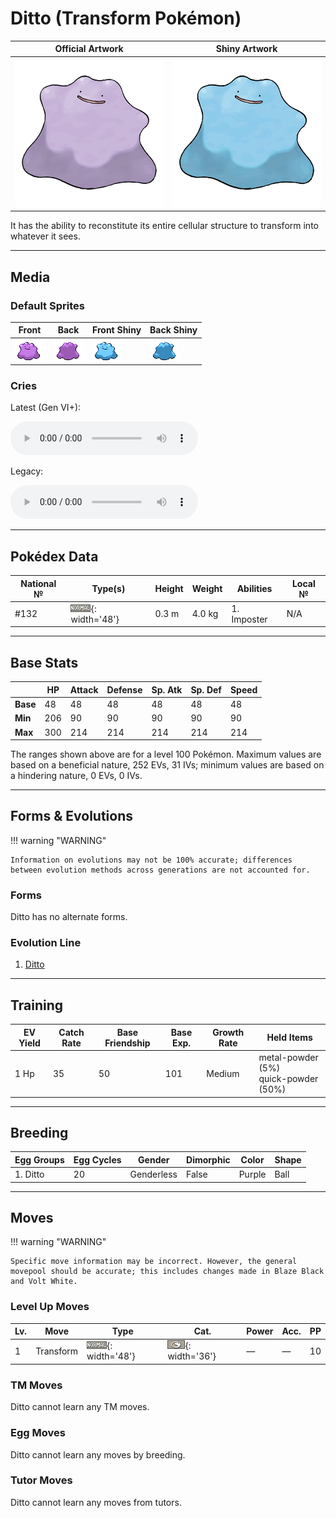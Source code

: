 # Ditto (Transform Pokémon)

| Official Artwork | Shiny Artwork |
| --- | --- |
| ![Official Artwork](../assets/sprites/ditto/official_artwork.png) | ![Shiny Artwork](../assets/sprites/ditto/official_artwork_shiny.png) |

It has the ability to reconstitute its entire cellular structure to transform into whatever it sees.

---

## Media

### Default Sprites

| Front | Back | Front Shiny | Back Shiny |
| --- | --- | --- | --- |
| ![Front](../assets/sprites/ditto/front.gif) | ![Back](../assets/sprites/ditto/back.gif) | ![Front Shiny](../assets/sprites/ditto/front_shiny.gif) | ![Back Shiny](../assets/sprites/ditto/back_shiny.gif) |

### Cries

Latest (Gen VI+):

<audio controls>
<source src='../../assets/cries/ditto/latest.ogg' type='audio/ogg'>
  Your browser does not support the audio element.
</audio>

Legacy:

<audio controls>
<source src='../../assets/cries/ditto/legacy.ogg' type='audio/ogg'>
  Your browser does not support the audio element.
</audio>

---

## Pokédex Data

| National № | Type(s) | Height | Weight | Abilities | Local № |
|------------|---------|--------|--------|-----------|---------|
| #132 | ![normal](../assets/types/normal.png){: width='48'} | 0.3 m | 4.0 kg | 1. Imposter | N/A |

---

## Base Stats
|   | HP | Attack | Defense | Sp. Atk | Sp. Def | Speed |
|---|----|--------|---------|---------|---------|-------|
| **Base** | 48 | 48 | 48 | 48 | 48 | 48 |
| **Min** | 206 | 90 | 90 | 90 | 90 | 90 |
| **Max** | 300 | 214 | 214 | 214 | 214 | 214 |

The ranges shown above are for a level 100 Pokémon. Maximum values are based on a beneficial nature, 252 EVs, 31 IVs; minimum values are based on a hindering nature, 0 EVs, 0 IVs.

---

## Forms & Evolutions

!!! warning "WARNING"

    Information on evolutions may not be 100% accurate; differences between evolution methods across generations are not accounted for.

### Forms

Ditto has no alternate forms.

### Evolution Line

1. [Ditto](ditto.md/)



---

## Training

| EV Yield | Catch Rate | Base Friendship | Base Exp. | Growth Rate | Held Items |
|----------|------------|-----------------|-----------|-------------|------------|
| 1 Hp | 35 | 50 | 101 | Medium | metal-powder (5%)<br>quick-powder (50%) |

---

## Breeding

| Egg Groups | Egg Cycles | Gender | Dimorphic | Color | Shape |
|------------|------------|--------|-----------|-------|-------|
| 1. Ditto | 20 | Genderless | False | Purple | Ball |

---

## Moves

!!! warning "WARNING"

    Specific move information may be incorrect. However, the general movepool should be accurate; this includes changes made in Blaze Black and Volt White.

### Level Up Moves

| Lv. | Move | Type | Cat. | Power | Acc. | PP |
| --- | --- | --- | --- | --- | --- | --- |
| 1 | Transform | ![normal](../assets/types/normal.png){: width='48'} | ![status](../assets/move_category/status.png){: width='36'} | — | — | 10 |

### TM Moves

Ditto cannot learn any TM moves.
### Egg Moves

Ditto cannot learn any moves by breeding.
### Tutor Moves

Ditto cannot learn any moves from tutors.
